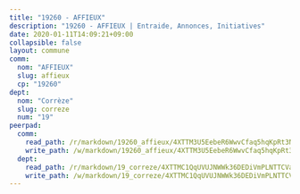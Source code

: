 ```yaml
---
title: "19260 - AFFIEUX"
description: "19260 - AFFIEUX | Entraide, Annonces, Initiatives"
date: 2020-01-11T14:09:21+09:00
collapsible: false
layout: commune
comm:
  nom: "AFFIEUX"
  slug: affieux
  cp: "19260"
dept:
  nom: "Corrèze"
  slug: correze
  num: "19"
peerpad:
  comm:
    read_path: /r/markdown/19260_affieux/4XTTM3U5EebeR6WwvCfaq5hqKpRt3NR1XFZq9fCGc14oZAfMW
    write_path: /w/markdown/19260_affieux/4XTTM3U5EebeR6WwvCfaq5hqKpRt3NR1XFZq9fCGc14oZAfMW-K3TgUZMjx6K5HZJeuWAbtzAoPfsHEDJQqXsLvWHDBAix6TTcFjjP2XLZMHZNc8wHCCi8fjJ9P2hQRyBkSysnRfgYULepueEsVPPyiCDuCEFzn1W9gXMwy6Cd7uHDjYpZaVDStLpC
  dept:
    read_path: /r/markdown/19_correze/4XTTMC1QqUVUJNWWk36DEDiVmPLNTTCVay5E5gwEvpSf36VsS
    write_path: /w/markdown/19_correze/4XTTMC1QqUVUJNWWk36DEDiVmPLNTTCVay5E5gwEvpSf36VsS-K3TgUzu4fqyixiBZaA5Ejd2iCC9xJnV2MqYc8L2r22c4qVWWx9VnJmMAAFTQjLmwLDBGZ9pgHdAtPGZHV6pZb6y2bhgaqXFUJ1Fp1QgihzJpszTr9ow8JcXoeYzTUZfY7Rzzn9sS
---
```


